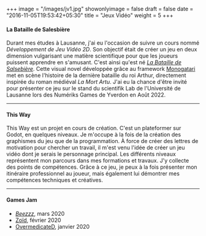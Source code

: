 +++
image = "/images/jv1.jpg"
showonlyimage = false
draft = false
date = "2016-11-05T19:53:42+05:30"
title = "Jeux Vidéo"
weight = 5
+++

#### La Bataille de Salesbière

Durant mes études à Lausanne, j'ai eu l'occasion de suivre un cours nommé _Développement de Jeu Vidéo 2D_. Son objectif était de créer un jeu en deux dimension vulgarisant une matière scientifique pour que les joueurs puissent apprendre en s'amusant. C'est ainsi qu'est né [_La Bataille de Salsebière_](https://heaspery.itch.io/la-bataille-de-salesbieres). Cette visual novel développée grâce au framework [Monogatari](https://monogatari.io/) met en scène l'histoire de la dernière bataille du roi Arthur, directement inspirée du roman médiéval _La Mort Artu_. 
J'ai eu la chance d'être invité pour présenter ce jeu sur le stand du scientifik Lab de l'Université de Lausanne lors des Numériks Games de Yverdon en Août 2022. 

--- 

#### This Way

This Way est un projet en cours de création. C'est un plateformer sur Godot, en quelques niveaux. Je m'occupe à la fois de la création des graphismes du jeu que de la programmation. À force de créer des lettres de motivation pour chercher un travail, il m'est venu l'idée de créer un jeu vidéo dont je serais le personnage principal. Les différents niveaux représentent mon parcours dans mes formations et travaux. J'y collecte des points de compétences. Grâce à ce jeu, je peux à la fois présenter mon itinéraire professionnel au joueur, mais également lui démontrer mes compétences techniques et créatives. 

---

#### Games Jam 

* [_Beezzz_](https://astache.itch.io/beezz), mars 2020 
* [Zoïd](https://gallouche.itch.io/zoid), février 2020 
* [OvermedicateD](https://itch.io/jam/bored-pixels-jam-7/rate/553104), janvier 2020